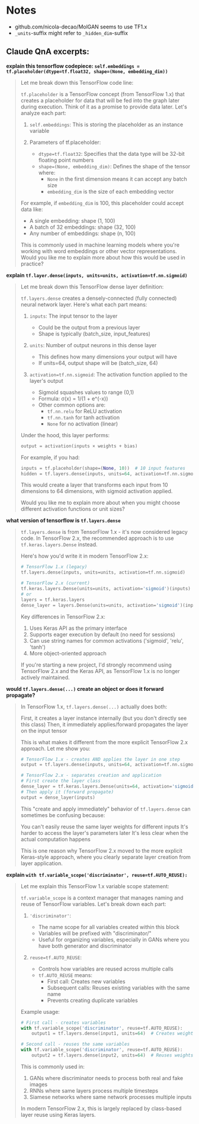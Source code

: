 # Notes

* github.com/nicola-decao/MolGAN seems to use TF1.x
* `_units`-suffix might refer to `_hidden_dim`-suffix

## Claude QnA excerpts:

**explain this tensorflow codepiece:
`self.embeddings = tf.placeholder(dtype=tf.float32, shape=(None, embedding_dim))`**

> Let me break down this TensorFlow code line:
> 
> `tf.placeholder` is a TensorFlow concept (from TensorFlow 1.x) that creates a placeholder for data that will be fed into the graph later during execution. Think of it as a promise to provide data later. Let's analyze each part:
> 
> 1. `self.embeddings`: This is storing the placeholder as an instance variable
> 
> 2. Parameters of tf.placeholder:
>    - `dtype=tf.float32`: Specifies that the data type will be 32-bit floating point numbers
>    - `shape=(None, embedding_dim)`: Defines the shape of the tensor where:
>      - `None` in the first dimension means it can accept any batch size
>      - `embedding_dim` is the size of each embedding vector
> 
> For example, if `embedding_dim` is 100, this placeholder could accept data like:
> - A single embedding: shape (1, 100)
> - A batch of 32 embeddings: shape (32, 100)
> - Any number of embeddings: shape (n, 100)
> 
> This is commonly used in machine learning models where you're working with word embeddings or other vector representations. Would you like me to explain more about how this would be used in practice?

**explain `tf.layer.dense(inputs, units=units, activation=tf.nn.sigmoid)`**

> Let me break down this TensorFlow dense layer definition:
> 
> `tf.layers.dense` creates a densely-connected (fully connected) neural network layer. Here's what each part means:
> 
> 1. `inputs`: The input tensor to the layer
>    - Could be the output from a previous layer
>    - Shape is typically (batch_size, input_features)
> 
> 2. `units`: Number of output neurons in this dense layer
>    - This defines how many dimensions your output will have
>    - If units=64, output shape will be (batch_size, 64)
> 
> 3. `activation=tf.nn.sigmoid`: The activation function applied to the layer's output
>    - Sigmoid squashes values to range (0,1)
>    - Formula: σ(x) = 1/(1 + e^(-x))
>    - Other common options are:
>      - `tf.nn.relu` for ReLU activation
>      - `tf.nn.tanh` for tanh activation
>      - `None` for no activation (linear)
> 
> Under the hood, this layer performs:
> ```python
> output = activation(inputs × weights + bias)
> ```
> 
> For example, if you had:
> ```python
> inputs = tf.placeholder(shape=(None, 10))  # 10 input features
> hidden = tf.layers.dense(inputs, units=64, activation=tf.nn.sigmoid)
> ```
> This would create a layer that transforms each input from 10 dimensions to 64 dimensions, with sigmoid activation applied.
> 
> Would you like me to explain more about when you might choose different activation functions or unit sizes?

**what version of tensorflow is `tf.layers.dense`**

> `tf.layers.dense` is from TensorFlow 1.x - it's now considered legacy code. In TensorFlow 2.x, the recommended approach is to use `tf.keras.layers.Dense` instead.
> 
> Here's how you'd write it in modern TensorFlow 2.x:
> 
> ```python
> # TensorFlow 1.x (legacy)
> tf.layers.dense(inputs, units=units, activation=tf.nn.sigmoid)
> 
> # TensorFlow 2.x (current)
> tf.keras.layers.Dense(units=units, activation='sigmoid')(inputs)
> # or
> layers = tf.keras.layers
> dense_layer = layers.Dense(units=units, activation='sigmoid')(inputs)
> ```
> 
> Key differences in TensorFlow 2.x:
> 1. Uses Keras API as the primary interface
> 2. Supports eager execution by default (no need for sessions)
> 3. Can use string names for common activations ('sigmoid', 'relu', 'tanh')
> 4. More object-oriented approach
> 
> If you're starting a new project, I'd strongly recommend using TensorFlow 2.x and the Keras API, as TensorFlow 1.x is no longer actively maintained.

**would `tf.layers.dense(...)` create an object or does it forward propagate?**

> In TensorFlow 1.x, `tf.layers.dense(...)` actually does both:
> 
> First, it creates a layer instance internally (but you don't directly see this class)
> Then, it immediately applies/forward propagates the layer on the input tensor
> 
> This is what makes it different from the more explicit TensorFlow 2.x approach. Let me show you:
>
> ```python
> # TensorFlow 1.x - creates AND applies the layer in one step
> output = tf.layers.dense(inputs, units=64, activation=tf.nn.sigmoid)
> 
> # TensorFlow 2.x - separates creation and application
> # First create the layer class
> dense_layer = tf.keras.layers.Dense(units=64, activation='sigmoid')
> # Then apply it (forward propagate)
> output = dense_layer(inputs)
> ```
>
> This "create and apply immediately" behavior of `tf.layers.dense` can sometimes be confusing because:
> 
> You can't easily reuse the same layer weights for different inputs
> It's harder to access the layer's parameters later
> It's less clear when the actual computation happens
> 
> This is one reason why TensorFlow 2.x moved to the more explicit Keras-style approach, where you clearly separate layer creation from layer application.

**explain `with tf.variable_scope('discriminator', reuse=tf.AUTO_REUSE):`**

> Let me explain this TensorFlow 1.x variable scope statement:
> 
> `tf.variable_scope` is a context manager that manages naming and reuse of TensorFlow variables. Let's break down each part:
> 
> 1. `'discriminator'`: 
>    - The name scope for all variables created within this block
>    - Variables will be prefixed with "discriminator/"
>    - Useful for organizing variables, especially in GANs where you have both generator and discriminator
> 
> 2. `reuse=tf.AUTO_REUSE`:
>    - Controls how variables are reused across multiple calls
>    - `tf.AUTO_REUSE` means:
>      - First call: Creates new variables
>      - Subsequent calls: Reuses existing variables with the same name
>      - Prevents creating duplicate variables
> 
> Example usage:
> ```python
> # First call - creates variables
> with tf.variable_scope('discriminator', reuse=tf.AUTO_REUSE):
>     output1 = tf.layers.dense(input1, units=64)  # Creates weights and biases
> 
> # Second call - reuses the same variables
> with tf.variable_scope('discriminator', reuse=tf.AUTO_REUSE):
>     output2 = tf.layers.dense(input2, units=64)  # Reuses weights and biases
> ```
> 
> This is commonly used in:
> 1. GANs where discriminator needs to process both real and fake images
> 2. RNNs where same layers process multiple timesteps
> 3. Siamese networks where same network processes multiple inputs
> 
> In modern TensorFlow 2.x, this is largely replaced by class-based layer reuse using Keras layers.